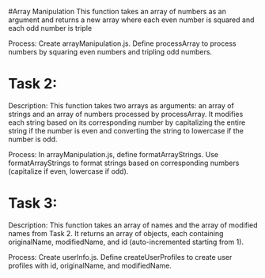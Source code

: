 #Array Manipulation
This function takes an array of numbers as an argument and returns a new array where each even number is squared and each odd number is triple

Process:
Create arrayManipulation.js.
Define processArray to process numbers by squaring even numbers and tripling odd numbers.

# Task 2:
Description:
This function takes two arrays as arguments: an array of strings and an array of numbers processed by processArray. It modifies each string based on its corresponding number by capitalizing the entire string if the number is even and converting the string to lowercase if the number is odd.

Process:
In arrayManipulation.js, define formatArrayStrings.
Use formatArrayStrings to format strings based on corresponding numbers (capitalize if even, lowercase if odd).

# Task 3:
Description:
This function takes an array of names and the array of modified names from Task 2. It returns an array of objects, each containing originalName, modifiedName, and id (auto-incremented starting from 1).

Process:
Create userInfo.js.
Define createUserProfiles to create user profiles with id, originalName, and modifiedName.
